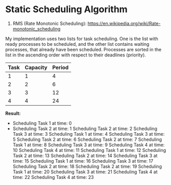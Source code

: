 # Static Scheduling Algorithm 

1. RMS (Rate Monotonic Scheduling): https://en.wikipedia.org/wiki/Rate-monotonic_scheduling

My implementation uses two lists for task scheduling. One is the list with ready processes to be scheduled, and the other list contains waiting processes, that already have been scheduled.
Processes are sorted in the list in the ascending order with respect to their deadlines (priority).


| Task  	| Capacity 	| Period	|	
| ------------- | ------------- | ------------- |
| 1	  	| 1  		| 4		|	
| 2  		| 2  		| 6		|
| 3		| 3		| 12		|
| 4		| 4		| 24		|

**Result:**
- Scheduling Task 1 at time: 0
- Scheduling Task 2 at time: 1
Scheduling Task 2 at time: 2
Scheduling Task 3 at time: 3
Scheduling Task 1 at time: 4
Scheduling Task 3 at time: 5
Scheduling Task 2 at time: 6
Scheduling Task 2 at time: 7
Scheduling Task 1 at time: 8
Scheduling Task 3 at time: 9
Scheduling Task 4 at time: 10
Scheduling Task 4 at time: 11
Scheduling Task 1 at time: 12
Scheduling Task 2 at time: 13
Scheduling Task 2 at time: 14
Scheduling Task 3 at time: 15
Scheduling Task 1 at time: 16
Scheduling Task 3 at time: 17
Scheduling Task 2 at time: 18
Scheduling Task 2 at time: 19
Scheduling Task 1 at time: 20
Scheduling Task 3 at time: 21
Scheduling Task 4 at time: 22
Scheduling Task 4 at time: 23
